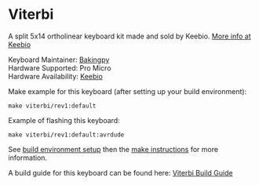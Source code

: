 Viterbi
=======

A split 5x14 ortholinear keyboard kit made and sold by Keebio. [More info at Keebio](https://keeb.io)

Keyboard Maintainer: [Bakingpy](https://github.com/nooges)  
Hardware Supported: Pro Micro  
Hardware Availability: [Keebio](https://keeb.io)

Make example for this keyboard (after setting up your build environment):

    make viterbi/rev1:default


Example of flashing this keyboard:

    make viterbi/rev1:default:avrdude

See [build environment setup](https://docs.qmk.fm/#/getting_started_build_tools) then the [make instructions](https://docs.qmk.fm/#/getting_started_make_guide) for more information.

A build guide for this keyboard can be found here: [Viterbi Build Guide](https://docs.keeb.io)
